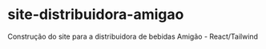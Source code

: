 # site-distribuidora-amigao
Construção do site para a distribuidora de bebidas Amigão - React/Tailwind

